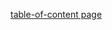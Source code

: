 [table-of-content page](https://www.nmrium.org/nmrium#?toc=https://chemedata.github.io/dataServer/data/nmrium-data/index.json)
